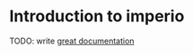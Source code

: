 # Introduction to imperio

TODO: write [great documentation](http://jacobian.org/writing/great-documentation/what-to-write/)
